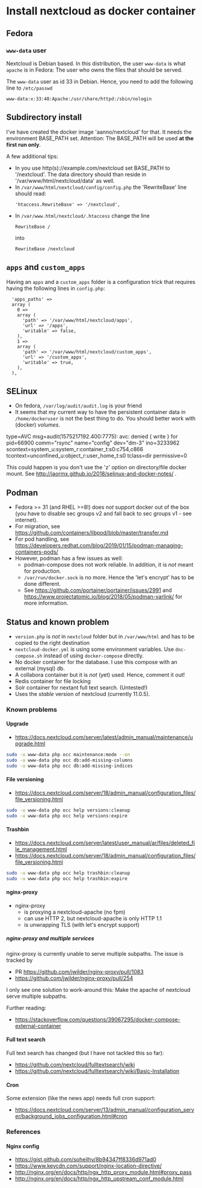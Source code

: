 # Install nextcloud as docker container

## Fedora

### `www-data` user

Nextcloud is Debian based. In this distribution, the user `www-data` is what 
`apache` is in Fedora: The user who owns the files that should be served.

The `www-data` user as id 33 in Debian. Hence, you need to add the following
line to `/etc/passwd`

```
www-data:x:33:48:Apache:/usr/share/httpd:/sbin/nologin
```

## Subdirectory install

I've have created the docker image 'aanno/nextcloud' for that. It needs the environment 
BASE_PATH set. Attention: The BASE_PATH will be used **at the first run only**.

A few additional tips:

* In you use http(s)://example.com/nextcloud set BASE_PATH to '/nextcloud'. The data 
  directory should than reside in '/var/www/html/nextcloud/data' as well.
* In `/var/www/html/nextcloud/config/config.php` the 'RewriteBase' line should
  read:
  ```
  'htaccess.RewriteBase' => '/nextcloud',
  ```
* In `/var/www.html/nextcloud/.htaccess` change the line
  ```
  RewriteBase /
  ```
  into
  ```
  RewriteBase /nextcloud
  ```
  
## `apps` and `custom_apps`

Having an `apps` and a `custom_apps` folder is a configuration trick that 
requires having the following lines in `config.php`:

```
  'apps_paths' =>
  array (
    0 =>
    array (
      'path' => '/var/www/html/nextcloud/apps',
      'url' => '/apps',
      'writable' => false,
    ),
    1 =>
    array (
      'path' => '/var/www/html/nextcloud/custom_apps',
      'url' => '/custom_apps',
      'writable' => true,
    ),
  ),
```

## SELinux

* On fedora, `/var/log/audit/audit.log` is your friend
* It seems that my current way to have the persistent container data in `/home/dockeruser`
  is not the best thing to do. You should better work with (docker) _volumes_.

type=AVC msg=audit(1575217192.400:7775): avc:  denied  { write } for  pid=66900 comm="rsync" name="config" dev="dm-3" ino=3233962 scontext=system_u:system_r:container_t:s0:c754,c866 tcontext=unconfined_u:object_r:user_home_t:s0 tclass=dir permissive=0

This could happen is you don't use the 'z' option on directory/file docker mount. See http://jaormx.github.io/2018/selinux-and-docker-notes/ .

## Podman

* Fedora >= 31 (and RHEL >=8!) does _not_ support docker out of the box (you have to disable 
  sec groups v2 and fall back to sec groups v1 - see internet).
* For migration, see https://github.com/containers/libpod/blob/master/transfer.md
* For pod handling, see https://developers.redhat.com/blog/2019/01/15/podman-managing-containers-pods/
* However, podman has a few issues as well:
  - podman-compose does not work reliable. In addition, it is _not_ meant for production.
  - `/var/run/docker.sock` is no more. Hence the 'let's encrypt' has to be done different.
  - See https://github.com/portainer/portainer/issues/2991 and 
    https://www.projectatomic.io/blog/2018/05/podman-varlink/ for more information.

## Status and known problem

* `version.php` is _not_ in `nextcloud` folder but in `/var/www/html` and has to be copied to the right
  destination
* `nextcloud-docker.yml` is using some environment variables. Use 
  `dnc-compose.sh` instead of using `docker-compose` directly.
* No docker container for the database. I use this compose with an external 
  (mysql) db.
* A collabora container but it is _not_ (yet) used. Hence, comment it out!
* Redis container for file locking
* Solr container for nextant full text search. (Untested!)
* Uses the _stable_ version of nextcloud (currently 11.0.5).

### Known problems

#### Upgrade

* https://docs.nextcloud.com/server/latest/admin_manual/maintenance/upgrade.html

```bash
sudo -u www-data php occ maintenance:mode --on
sudo -u www-data php occ db:add-missing-columns
sudo -u www-data php occ db:add-missing-indices
```

#### File versioning

* https://docs.nextcloud.com/server/18/admin_manual/configuration_files/file_versioning.html

```bash
sudo -u www-data php occ help versions:cleanup
sudo -u www-data php occ help versions:expire
```

#### Trashbin

* https://docs.nextcloud.com/server/latest/user_manual/ar/files/deleted_file_management.html
* https://docs.nextcloud.com/server/18/admin_manual/configuration_files/file_versioning.html

```bash
sudo -u www-data php occ help trashbin:cleanup
sudo -u www-data php occ help trashbin:expire
```

#### nginx-proxy

* nginx-proxy 
  + is proxying a nextcloud-apache (no fpm)
  + can use HTTP 2, but nextcloud-apache is only HTTP 1.1
  + is unwrapping TLS (with let's encrypt support)

##### nginx-proxy and multiple services

nginx-proxy is currently unable to serve multiple subpaths. The issue is tracked by

* PR https://github.com/jwilder/nginx-proxy/pull/1083
* https://github.com/jwilder/nginx-proxy/pull/254

I only see one solution to work-around this: Make the apache of nextcloud 
serve multiple subpaths.

Further reading:

* https://stackoverflow.com/questions/39067295/docker-compose-external-container

#### Full text search

Full text search has changed (but I have not tackled this so far):

* https://github.com/nextcloud/fulltextsearch/wiki
* https://github.com/nextcloud/fulltextsearch/wiki/Basic-Installation

#### Cron

Some extension (like the news app) needs full cron support:

* https://docs.nextcloud.com/server/13/admin_manual/configuration_server/background_jobs_configuration.html#cron

### References

#### Nginx config

* https://gist.github.com/soheilhy/8b94347ff8336d971ad0
* https://www.keycdn.com/support/nginx-location-directive/
* http://nginx.org/en/docs/http/ngx_http_proxy_module.html#proxy_pass
* http://nginx.org/en/docs/http/ngx_http_upstream_conf_module.html
